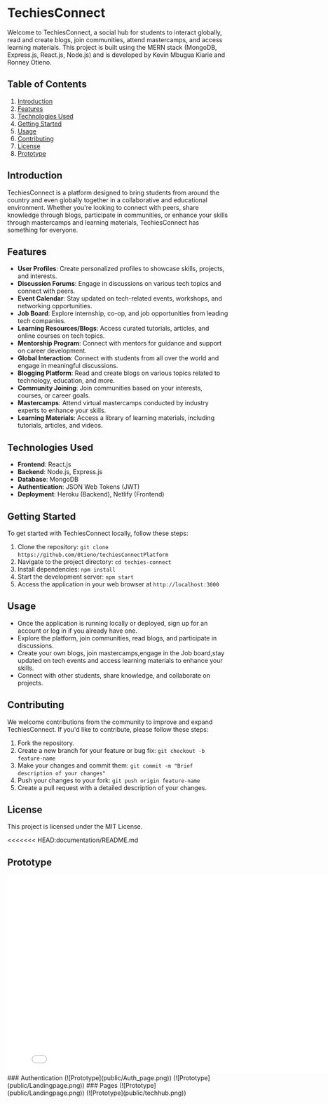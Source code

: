 # TechiesConnect

Welcome to TechiesConnect, a social hub for students to interact globally, read and create blogs, join communities, attend mastercamps, and access learning materials. This project is built using the MERN stack (MongoDB, Express.js, React.js, Node.js) and is developed by Kevin Mbugua Kiarie and Ronney Otieno.

## Table of Contents

1. [Introduction](#introduction)
2. [Features](#features)
3. [Technologies Used](#technologies-used)
4. [Getting Started](#getting-started)
5. [Usage](#usage)
6. [Contributing](#contributing)
7. [License](#license)
8. [Prototype](#Prototype)

## Introduction

TechiesConnect is a platform designed to bring students from around the country and even globally together in a collaborative and educational environment. Whether you're looking to connect with peers, share knowledge through blogs, participate in communities, or enhance your skills through mastercamps and learning materials, TechiesConnect has something for everyone.

## Features

- **User Profiles**: Create personalized profiles to showcase skills, projects, and interests.
- **Discussion Forums**: Engage in discussions on various tech topics and connect with peers.
- **Event Calendar**: Stay updated on tech-related events, workshops, and networking opportunities.
- **Job Board**: Explore internship, co-op, and job opportunities from leading tech companies.
- **Learning Resources/Blogs**: Access curated tutorials, articles, and online courses on tech topics.
- **Mentorship Program**: Connect with mentors for guidance and support on career development.
- **Global Interaction**: Connect with students from all over the world and engage in meaningful discussions.
- **Blogging Platform**: Read and create blogs on various topics related to technology, education, and more.
- **Community Joining**: Join communities based on your interests, courses, or career goals.
- **Mastercamps**: Attend virtual mastercamps conducted by industry experts to enhance your skills.
- **Learning Materials**: Access a library of learning materials, including tutorials, articles, and videos.

## Technologies Used

- **Frontend**: React.js
- **Backend**: Node.js, Express.js
- **Database**: MongoDB
- **Authentication**: JSON Web Tokens (JWT)
- **Deployment**: Heroku (Backend), Netlify (Frontend)

## Getting Started

To get started with TechiesConnect locally, follow these steps:

1. Clone the repository: `git clone https://github.com/0tieno/techiesConnectPlatform
`
2. Navigate to the project directory: `cd techies-connect`
3. Install dependencies: `npm install`
4. Start the development server: `npm start`
5. Access the application in your web browser at `http://localhost:3000`

## Usage

- Once the application is running locally or deployed, sign up for an account or log in if you already have one.
- Explore the platform, join communities, read blogs, and participate in discussions.
- Create your own blogs, join mastercamps,engage in the Job board,stay updated on tech events and access learning materials to enhance your skills.
- Connect with other students, share knowledge, and collaborate on projects.

## Contributing

We welcome contributions from the community to improve and expand TechiesConnect. If you'd like to contribute, please follow these steps:

1. Fork the repository.
2. Create a new branch for your feature or bug fix: `git checkout -b feature-name`
3. Make your changes and commit them: `git commit -m "Brief description of your changes"`
4. Push your changes to your fork: `git push origin feature-name`
5. Create a pull request with a detailed description of your changes.

## License

This project is licensed under the MIT License.

<<<<<<< HEAD:documentation/README.md

## Prototype

<iframe width="800" height="450" src="[YOUR_FIGMA_SHAREABLE_LINK](https://www.figma.com/proto/AYDYVfXzDfok1G4DXiniKw/TechiesConnect?page-id=103%3A2&type=design&node-id=106-605&viewport=622%2C-1937%2C1.34&t=TMAudsKGndZ8RSqY-1&scaling=min-zoom&mode=design)https://www.figma.com/proto/AYDYVfXzDfok1G4DXiniKw/TechiesConnect?page-id=103%3A2&type=design&node-id=106-605&viewport=622%2C-1937%2C1.34&t=TMAudsKGndZ8RSqY-1&scaling=min-zoom&mode=design" frameborder="0" allowfullscreen></iframe>
### Authentication
(![Prototype](public/Auth_page.png))
(![Prototype](public/Landingpage.png))
### Pages
(![Prototype](public/Landingpage.png))
(![Prototype](public/techhub.png))
